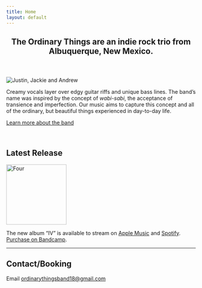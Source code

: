 ```yaml
---
title: Home
layout: default
---
```


<article>
  <header>
    <h1>
      The Ordinary Things are an indie rock trio from Albuquerque,
      New&nbsp;Mexico.
    </h1>
  </header>
  <img
    class="askew"
    src="https://theordinarythings.com/img/tot-band-bw.jpg"
    alt="Justin, Jackie and Andrew"
  />
  <p class="lead">
    Creamy vocals layer over edgy guitar riffs and unique bass lines. The band’s
    name was inspired by the concept of <em>wabi-sabi</em>, the acceptance of
    transience and imperfection. Our music aims to capture this concept and all
    of the ordinary, but beautiful things experienced in day-to-day&nbsp;life.
  </p>

  <p><a href="/about/">Learn more about the band</a></p>

  <p>&nbsp;</p>

  <h2>Latest Release</h2>
<a href="https://theordinarythings.com/music/">
      <img
        class="hover-askew"
        src="https://d2w9rnfcy7mm78.cloudfront.net/29790651/original_53b0b83161ee0c228c356b56d8d9840f.jpg?1722730956?bc=0"
        alt="Four"
        width="160"
        height="160"
    /></a>
<p>The new album “IV” is available to stream on <a href="https://music.apple.com/us/album/iv/1759902825">Apple Music</a> and <a href="https://open.spotify.com/album/41KH3qwfnbo7RDEaPNuWvN?si=ao6_7ULJQIKP6QXWwbul0Q">Spotify</a>. <a href="https://theordinarythings.bandcamp.com/album/iv">Purchase on Bandcamp</a>.</p>

  <hr />

  <h2>Contact/Booking</h2>
  <p>
    Email
    <a href="mailto:ordinarythingsband18@gmail.com"
      >ordinarythingsband18@gmail.com</a
    >
  </p>
</article>
